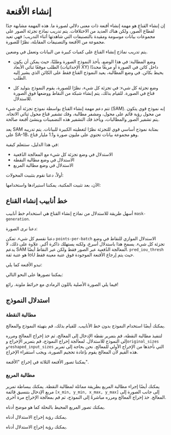 # إنشاء الأقنعة

إن إنشاء القناع هو مهمة إنشاء أقنعة ذات معنى دلالي لصورة ما. هذه المهمة مشابهة جدًا لقطاع الصور، ولكن هناك العديد من الاختلافات. يتم تدريب نماذج تجزئة الصور على مجموعات بيانات موسومة ومقيدة بالتصنيفات التي شاهدتها أثناء التدريب؛ فهي تعيد مجموعة من الأقنعة والتصنيفات المقابلة، نظرًا للصورة.

يتم تدريب نماذج إنشاء القناع على كميات كبيرة من البيانات وتعمل في وضعين.

- وضع المطالبة: في هذا الوضع، يأخذ النموذج الصورة وطلبًا، حيث يمكن أن يكون الطلب موقعًا ثنائي الأبعاد (الإحداثيات XY) داخل كائن في الصورة أو مربعًا محددًا يحيط بكائن. في وضع المطالبة، يعيد النموذج القناع فقط على الكائن الذي يشير إليه الطلب.

- وضع تجزئة كل شيء: في تجزئة كل شيء، نظرًا للصورة، يقوم النموذج بتوليد كل قناع في الصورة. للقيام بذلك، يتم إنشاء شبكة من النقاط ووضعها فوق الصورة للاستدلال.

تتم دعم مهمة إنشاء القناع بواسطة نموذج تجزئة أي شيء (SAM). إنه نموذج قوي يتكون من محول رؤية قائم على محول، ومشفر مطالبة، وفك تشفير قناع محول ثنائي الاتجاه. يتم تشفير الصور والمطالبات، ويأخذ فك التشفير هذه التضمينات وينشئ أقنعة صالحة.

يعد SAM بمثابة نموذج أساسي قوي للتجزئة نظرًا لتغطيته الكبيرة للبيانات. يتم تدريبه على SA-1B، وهو مجموعة بيانات تحتوي على مليون صورة و1.1 مليار قناع.

في هذا الدليل، ستتعلم كيفية:

- الاستدلال في وضع تجزئة كل شيء مع المعالجة الدُفعية
- الاستدلال في وضع مطالبة النقطة
- الاستدلال في وضع مطالبة المربع

أولاً، دعنا نقوم بتثبيت المحولات:

الآن، بعد تثبيت المكتبة، يمكننا استيرادها واستخدامها:

## خط أنابيب إنشاء القناع

أسهل طريقة للاستدلال من نماذج إنشاء القناع هي استخدام خط أنابيب `mask-generation`.

دعنا نرى الصورة:

دعنا نقسم كل شيء. تمكن `points-per-batch` الاستدلال الموازي للنقاط في وضع تجزئة كل شيء. يسمح هذا باستدلال أسرع، ولكنه يستهلك ذاكرة أكبر. علاوة على ذلك، لا يدعم SAM المعالجة الدُفعية عبر الصور فقط ولكن عبر النقاط أيضًا. `pred_iou_thresh` هو عتبة ثقة IoU حيث يتم إرجاع الأقنعة الموجودة فوق عتبة معينة فقط.

تبدو الأقنعة كما يلي:

يمكننا تصورها على النحو التالي:

فيما يلي الصورة الأصلية باللون الرمادي مع خرائط ملونة. رائع!

## استدلال النموذج

### مطالبة النقطة

يمكنك أيضًا استخدام النموذج بدون خط الأنابيب. للقيام بذلك، قم بتهيئة النموذج والمعالج.

لتنفيذ مطالبة النقطة، قم بتمرير نقطة الإدخال إلى المعالج، ثم خذ إخراج المعالج ومرره إلى النموذج للاستدلال. لمعالجة إخراج النموذج، قم بتمرير الإخراج و`original_sizes` و`reshaped_input_sizes` التي نأخذها من الإخراج الأولي للمعالج. نحن بحاجة إلى تمرير هذه القيم لأن المعالج يقوم بإعادة تحجيم الصورة، ويجب استقراء الإخراج.

يمكننا تصور الأقنعة الثلاثة في إخراج "الأقنعة".

### مطالبة المربع

يمكنك أيضًا إجراء مطالبة المربع بطريقة مماثلة لمطالبة النقطة. يمكنك ببساطة تمرير مربع الإدخال بتنسيق قائمة `[x_min, y_min, x_max, y_max]` إلى جانب الصورة إلى المعالج. خذ إخراج المعالج ومرره مباشرةً إلى النموذج، ثم قم بمعالجة الإخراج مرة أخرى.

يمكنك تصور المربع المحيط بالنحلة كما هو موضح أدناه.

يمكنك رؤية إخراج الاستدلال أدناه.

يمكنك رؤية إخراج الاستدلال أدناه.